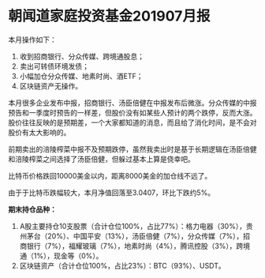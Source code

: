 # 朝闻道家庭投资基金201907月报

本月操作如下：

1. 收到招商银行、分众传媒、跨境通股息；
2. 卖出可转债环境发债；
3. 小幅加仓分众传媒、地素时尚、酒ETF；
4. 区块链资产无操作。

本月很多企业发布中报，招商银行、汤臣倍健在中报发布后微涨。分众传媒的中报预告和一季度时预告的一样差，但股价没有如某些人预计的两个跌停，反而大涨。股价往往反映的是预期差，一个大家都知道的消息，而且给了消化时间，是不会对股价有太大影响的。

前期卖出的涪陵榨菜中报不及预期跌停，虽然我卖出时是基于长期逻辑在汤臣倍健和涪陵榨菜之间选择了汤臣倍健，但躲过基本上算是侥幸吧。

比特币价格跌回10000美金以内，距离8000美金的加仓线不远了。

由于于比特币跌幅较大，本月净值回落至3.0407，环比下跌约5%。

**期末持仓品种：**

1. A股主要持仓10支股票（合计仓位100%，占比77%）：格力电器（30%），贵州茅台（20%）、中国平安（13%），汤臣倍健（7%），分众传媒（7%），招商银行（7%），福耀玻璃（7%），地素时尚（4%），腾讯控股（3%），跨境通（1%），现金等（0%）。
2. 区块链资产（合计仓位100%，占比23%）：BTC（93%）、USDT。


